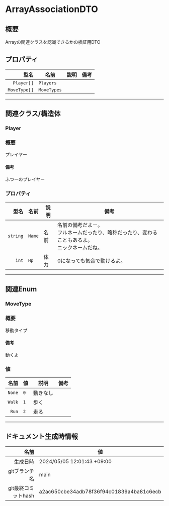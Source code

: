 # ArrayAssociationDTO

## 概要

Arrayの関連クラスを認識できるかの検証用DTO

## プロパティ

| 型名 | 名前 | 説明 | 備考 |
| ---: | ---- | ---- | ---- |
| `Player[]` | `Players` |  |  |
| `MoveType[]` | `MoveTypes` |  |  |

---

## 関連クラス/構造体

### Player

### 概要

プレイヤー

#### 備考

ふつーのプレイヤー

### プロパティ

| 型名 | 名前 | 説明 | 備考 |
| ---: | ---- | ---- | ---- |
| `string` | `Name` | 名前 | 名前の備考だよー。<br>フルネームだったり、略称だったり、変わることもあるよ。<br>ニックネームだね。 |
| `int` | `Hp` | 体力 | 0になっても気合で動けるよ。 |

---

## 関連Enum

### MoveType

### 概要

移動タイプ

#### 備考

動くよ

### 値

| 名前 | 値 | 説明 | 備考 |
| ---: | -- | ---- | ---- |
| `None` | `0` | 動きなし |  |
| `Walk` | `1` | 歩く |  |
| `Run` | `2` | 走る |  |
---

## ドキュメント生成時情報

| 名前 | 値 |
| ---: | ---- |
| 生成日時 | 2024/05/05 12:01:43 +09:00 |
| gitブランチ名 | main |
| git最終コミットhash | a2ac650cbe34adb78f36f94c01839a4ba81c6ecb |
